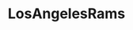 ---
title: LosAngelesRams
crosslinks:
- nfl
- nflstreams
- StLouisRams
- EvilLeagueOfEvil
- 49ers
- detroitlions
- Dodgers
- lakers
- NFL_Draft
- Chargers
- ronpaulshops
- findaleague
- StLouisCirclejerk
- todayilearned
- StLouis
- CoalitionAgainstEvil
- dodgers
- LAChargers
- raiders
---